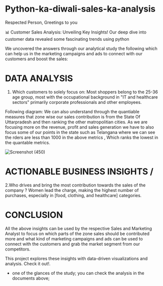 # Python-ka-diwali-sales-ka-analysis
Respected Person, Greetings to you 

📊 Customer Sales Analysis: Unveiling Key Insights!
Our deep dive into customer data revealed some fascinating trends using python  

We uncovered the answers through our analytical study the following which can help us in the marketing campaigns and ads to connect with our customers and boost the sales:

<h1><B> DATA ANALYSIS </B></H1>

1. Which customers to solely focus on: 
Most shoppers belong to the 25-36 age group, most with the occupational background in "IT and healthcare sectors" primarily corporate professionals and other employees.  

Following diagram: We can also understand through the quantiable measures that zone wise our sales contribution is from the State Of Uttarpradesh and then ranking the other matropolitian cities.
As we are focusing more on the revenue, profit and sales generation we have to also focus some of our points in the state such as Telangana where we can see the rders are less than 1000 in the above metrics , Which ranks the lowest in the quantable metrics.

![Screenshot (450)](https://github.com/user-attachments/assets/e7c853f3-be69-49df-b41b-815e016ddd01)


<H1><B> ACTIONABLE BUSINESS INSIGHTS </B>/</H1>
2.Who drives and bring the most contribution towards the sales of the company ? 
Women lead the charge, making the highest number of purchases, especially in [food, clothing, and healthcare] categories.  

<h1><B> CONCLUSION </B></H1>
All the above insights can be used by the respective Sales and Marketing Analyst to focus on which parts of the zone sales should be contributed more and what kind of marketing campaigns and ads can be used to connect with the customers and grab the market segment from our competitors.

This project explores these insights with data-driven visualizations and analysis. Check it out!.
* one of the glances of the study; you can check the analysis in the documents above;





